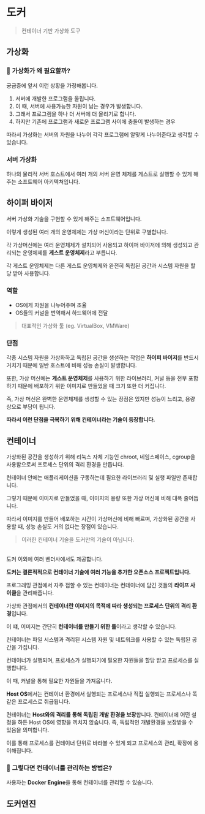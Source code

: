 # 도커

> 컨테이너 기반 가상화 도구

## 가상화

### 🤔 가상화가 왜 필요할까?

궁금증에 앞서 이런 상황을 가정해봅니다.

1. 서버에 개발한 프로그램을 올립니다.
2. 이 때, 서버에 사용가능한 자원이 남는 경우가 발생합니다.
3. 그래서 프로그램을 하나 더 서버에 더 올리기로 합니다.
4. 하지만 기존에 프로그램과 새로운 프로그램 사이에 충돌이 발생하는 경우

따라서 가상화는 서버의 자원을 나누어 각각 프로그램에 알맞게 나누어준다고 생각할 수 있습니다.

### 서버 가상화
하나의 물리적 서버 호스트에서 여러 개의 서버 운영 체제를 게스트로 실행할 수 있게 해주는 소프트웨어 아키텍쳐입니다.

## 하이퍼 바이저

서버 가상화 기술을 구현할 수 있게 해주는 소프트웨어입니다.

이렇게 생성된 여러 개의 운영체제는 가상 머신이라는 단위로 구별합니다.

각 가상머신에는 여러 운영체제가 설치되어 사용되고 하이퍼 바이저에 의해 생성되고 관리되는 운영체제를 **게스트 운영체제**라고 부릅니다.

각 게스트 운영체제는 다른 게스트 운영체제와 완전히 독립된 공간과 시스템 자원을 할당 받아 사용합니다.

### 역할

* OS에게 자원을 나누어주며 조율
* OS들의 커널을 번역해서 하드웨어에 전달

>대표적인 가상화 툴 (eg. VirtualBox, VMWare)

### 단점
각종 시스템 자원을 가상화하고 독립된 공간을 생섣하는 작업은 **하이퍼 바이저**를 반드시 거치기 때문에 일반 호스트에 비해 성능 손실이 발생합니다.

또한, 가상 머신에는 **게스트 운영체제**를 사용하기 위한 라이브러리, 커널 등을 전부 포함하기 때문에 배포하기 위한 이미지로 만들었을 때 크기 또한 더 커집니다.

즉, 가상 머신은 완벽한 운영체제를 생성할 수 있는 장점은 있지만 성능이 느리고, 용량상으로 부담이 됩니다.

**따라서 이런 단점을 극복하기 위해 컨테이너라는 기술이 등장합니다.**

## 컨테이너
가상화된 공간을 생성하기 위해 리눅스 자체 기능인 chroot, 네임스페이스, cgroup을 사용함으로써 프로세스 단위의 격리 환경을 만듭니다.

컨테이너 안에는 애플리케이션을 구동하는데 필요한 라이브러리 및 실행 파일만 존재합니다.

그렇기 때문에 이미지로 만들었을 때, 이미지의 용량 또한 가상 머신에 비해 대폭 줄어듭니다.

따라서 이미지를 만들어 배포하는 시간이 가상머신에 비해 빠르며, 가상화된 공간을 사용할 때, 성능 손실도 거의 없다는 장점이 있습니다.

>이러한 컨테이너 기술을 도커만의 기술이 아닙니다.
<br>
도커 이외에 여러 벤더사에서도 제공합니다.

**도커는 결론적적으로 컨테이너 기술에 여러 기능을 추가한 오픈소스 프로젝트입니다.**

프로그래밍 관점에서 자주 접할 수 있는 컨테이너는 컨테이너에 담긴 것들의 **라이프 사이클**을 관리해줍니다.

가상화 관점에서의 **컨테이너란 이미지의 목적에 따라 생성되는 프로세스 단위의 격리 환경**입니다.

이 떄, 이미지는 간단히 **컨테이너를 만들기 위한 틀**이라고 생각할 수 있습니다.

컨테이너는 파일 시스템과 격리된 시스템 자원 및 네트워크를 사용할 수 있는 독립된 공간을 가집니다.

컨테이너가 실행되며, 프로세스가 실행되기에 필요한 자원들을 할당 받고 프로세스를 실행합니다.

이 때, 커널을 통해 필요한 자원들을 가져옵니다.

**Host OS**에서는 컨테이너 환경에서 실행되는 프로세스나 직접 실행되는 프로세스나 똑같은 프로세스로 취급됩니다.

컨테이너는 **Host와의 격리를 통해 독립된 개발 환경을 보장**합니다. 컨테이너에 어떤 설정을 하든 Host OS에 영향을 끼치지 않습니다. 즉, 독립적인 개발환경을 보장받을 수 있음을 의미합니다.

 이를 통해 프로세스를 컨테이너 단위로 바라볼 수 있게 되고 프로세스의 관리, 확장에 용이해집니다.

### 🤔 그렇다면 컨테이너를 관리하는 방법은?

사용자는 **Docker Engine**을 통해 컨테이너를 관리할 수 있습니다.

## 도커엔진